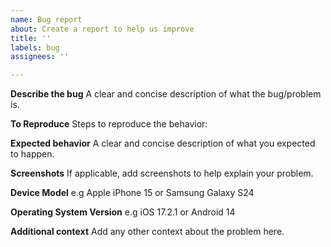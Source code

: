 ```yaml
---
name: Bug report
about: Create a report to help us improve
title: ''
labels: bug
assignees: ''

---
```


**Describe the bug**
A clear and concise description of what the bug/problem is.

**To Reproduce**
Steps to reproduce the behavior:


**Expected behavior**
A clear and concise description of what you expected to happen.

**Screenshots**
If applicable, add screenshots to help explain your problem.

**Device Model**
e.g Apple iPhone 15 or Samsung Galaxy S24

**Operating System Version**
e.g iOS 17.2.1 or Android 14

**Additional context**
Add any other context about the problem here.
